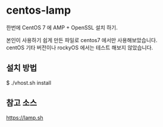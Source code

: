 # centos-lamp
한번에 CentOS 7 에  AMP + OpenSSL  설치 하기.

본인이 사용하기 쉽게 만든 파일로 centos7 에서만 사용해보았습니다.\
centOS 기타 버전이나 rockyOS 에서는 테스트 해보지 않았습니다.


## 설치 방법

$ ./vhost.sh install

## 참고 소스

https://lamp.sh
